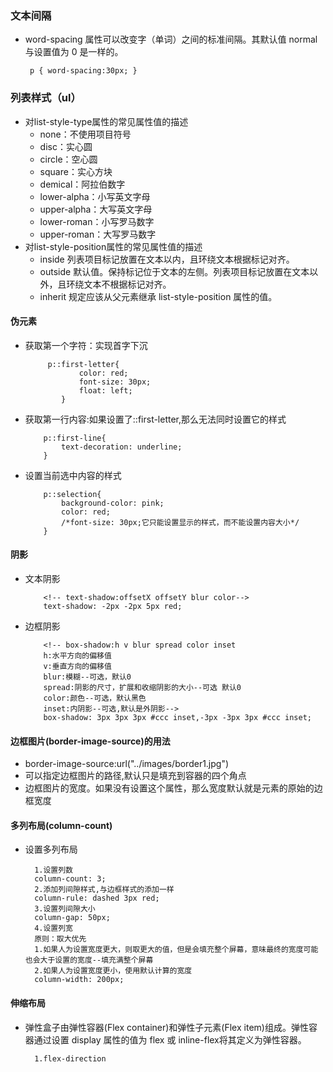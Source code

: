 ### 文本间隔
 -  word-spacing 属性可以改变字（单词）之间的标准间隔。其默认值 normal 与设置值为 0 是一样的。
     ```
      p { word-spacing:30px; }
     ```
### 列表样式（ul）
 - 对list-style-type属性的常见属性值的描述
      + none：不使用项目符号
      + disc：实心圆
      + circle：空心圆
      + square：实心方块
      + demical：阿拉伯数字 
      + lower-alpha：小写英文字母 
      + upper-alpha：大写英文字母 
      + lower-roman：小写罗马数字 
      + upper-roman：大写罗马数字
 - 对list-style-position属性的常见属性值的描述
     + inside	列表项目标记放置在文本以内，且环绕文本根据标记对齐。
     + outside	默认值。保持标记位于文本的左侧。列表项目标记放置在文本以外，且环绕文本不根据标记对齐。
     + inherit	规定应该从父元素继承 list-style-position 属性的值。
#### 伪元素
  - 获取第一个字符：实现首字下沉
    ```
         p::first-letter{
                color: red;
                font-size: 30px;
                float: left;
            }
    ```
  - 获取第一行内容:如果设置了::first-letter,那么无法同时设置它的样式
    ```
        p::first-line{
            text-decoration: underline;
        }
    ```
  - 设置当前选中内容的样式
    ```
        p::selection{
            background-color: pink;
            color: red;
            /*font-size: 30px;它只能设置显示的样式，而不能设置内容大小*/
        }
    ```
#### 阴影
  - 文本阴影
     ```
         <!-- text-shadow:offsetX offsetY blur color-->
         text-shadow: -2px -2px 5px red;
    ```
  - 边框阴影
    ```
        <!-- box-shadow:h v blur spread color inset
        h:水平方向的偏移值
        v:垂直方向的偏移值
        blur:模糊--可选，默认0
        spread:阴影的尺寸，扩展和收缩阴影的大小--可选 默认0
        color:颜色--可选，默认黑色
        inset:内阴影--可选,默认是外阴影-->
        box-shadow: 3px 3px 3px #ccc inset,-3px -3px 3px #ccc inset;     
    ```
#### 边框图片(border-image-source)的用法
   - border-image-source:url("../images/border1.jpg")
   - 可以指定边框图片的路径,默认只是填充到容器的四个角点
   - 边框图片的宽度。如果没有设置这个属性，那么宽度默认就是元素的原始的边框宽度
#### 多列布局(column-count)
   - 设置多列布局
     ```
       1.设置列数
       column-count: 3;
       2.添加列间隙样式,与边框样式的添加一样
       column-rule: dashed 3px red;
       3.设置列间隙大小
       column-gap: 50px;
       4.设置列宽
       原则：取大优先
       1.如果人为设置宽度更大，则取更大的值，但是会填充整个屏幕，意味最终的宽度可能也会大于设置的宽度--填充满整个屏幕
       2.如果人为设置宽度更小，使用默认计算的宽度
       column-width: 200px;       
      ```
#### 伸缩布局
   - 弹性盒子由弹性容器(Flex container)和弹性子元素(Flex item)组成。弹性容器通过设置 display 属性的值为 flex 或 inline-flex将其定义为弹性容器。
     ```
       1.flex-direction
       
      ```


